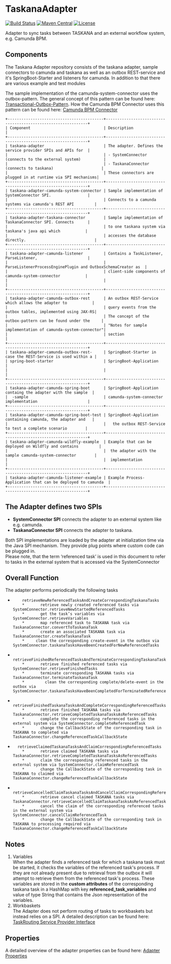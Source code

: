 # TaskanaAdapter

[![Build Status](https://travis-ci.com/Taskana/TaskanaAdapter.svg?branch=master)](https://travis-ci.com/Taskana/TaskanaAdapter)
[![Maven Central](https://maven-badges.herokuapp.com/maven-central/pro.taskana/taskana-adapter/badge.svg)](https://maven-badges.herokuapp.com/maven-central/pro.taskana/taskana-adapter)
[![License](http://img.shields.io/:license-apache-blue.svg)](http://www.apache.org/licenses/LICENSE-2.0.html)

Adapter to sync tasks between TASKANA and an external workflow system, e.g. Camunda BPM. 

## Components
The Taskana Adapter repository consists of the taskana adapter, sample connectors to camunda and taskana as well as
an outbox REST-service and it's SpringBoot-Starter and listeners for camunda. In addition to that there are various example and test modules

The sample implementation of the camunda-system-connector uses the outbox-pattern.
The general concept of this pattern can be found here: 
<a href="https://microservices.io/patterns/data/transactional-outbox.html"> Transactional-Outbox-Pattern</a>. 
How the Camunda BPM Connector uses this pattern can be found here: <a href="https://taskana.atlassian.net/wiki/spaces/TAS/pages/881164289/Camunda+BPM+Connector"> Camunda BPM Connector</a>



    +------------------------------------------+--------------------------------------------------------------+
    | Component                                | Description                                                  |
    +------------------------------------------+--------------------------------------------------------------+
    | taskana-adapter                          | The adapter. Defines the service provider SPIs and APIs for  |
    |                                          | - SystemConnector (connects to the external system)          |
    |                                          | - TaskanaConnector (connects to taskana)                     |
    |                                          | These connectors are plugged in at runtime via SPI mechanisms|
    +------------------------------------------+--------------------------------------------------------------+
    | taskana-adapter-camunda-system-connector | Sample implementation of SystemConnector SPI.                |
    |                                          | Connects to a camunda systems via camunda's REST API         |
    +------------------------------------------+--------------------------------------------------------------+
    | taskana-adapter-taskana-connector        | Sample implementation of TaskanaConnector SPI. Connects      |
    |                                          | to one taskana system via taskana's java api which           |
    |                                          | accesses the database directly.                              |
    +------------------------------------------+--------------------------------------------------------------+
    | taskana-adapter-camunda-listener         | Contains a TaskListener, ParseListener,                      |
    |                                          | ParseListenerProcessEnginePlugin and OutboxSchemaCreator as  |
    |                                          | client-side components of camunda-system-connector           |
    |                                          |                                   |
    +------------------------------------------+--------------------------------------------------------------+
    | taskana-adapter-camunda-outbox-rest      | An outbox REST-Service which allows the adapter to           | 
    |                                          | query events from the outbox tables, implemented using JAX-RS|
    |                                          | The concept of the outbox-pattern can be found under the     |
    |                                          | "Notes for sample implementation of camunda-system-connector"|  
    |                                          | section                                                      |  
    +------------------------------------------+--------------------------------------------------------------+
    | taskana-adapter-camunda-outbox-rest-     | SpringBoot-Starter in case the REST-Service is used within a |
    | spring-boot-starter                      | SpringBoot-Application                                       |
    |                                          |                                                              | 
    +------------------------------------------+--------------------------------------------------------------+
    | taskana-adapter-camunda-spring-boot      | SpringBoot-Application containg the adapter with the sample  |
    |  -sample                                 | camunda-system-connector implementation                      |
    +------------------------------------------+--------------------------------------------------------------+
    | taskana-adapter-camunda-spring-boot-test | SpringBoot-Application containing camunda, the adapter and   | 
    |                                          |   the outbox REST-Service to test a complete scenario        |
    +------------------------------------------+--------------------------------------------------------------+
    | taskana-adapter-camunda-wildfly-example  | Example that can be deployed on Wildfly and contains         |
    |                                          |  the adapter with the sample camunda-system-connector        |
    |                                          |  implementation                                              |
    +------------------------------------------+--------------------------------------------------------------+
    | taskana-adapter-camunda-listener-example | Example Process-Application that can be deployed to camunda  |
    +------------------------------------------+--------------------------------------------------------------+

    

## The Adapter defines two SPIs
- **SystemConnector SPI**  connects the adapter to an external system like e.g. camunda.
- **TaskanaConnector SPI** connects the adapter to taskana.

Both SPI implementations are loaded by the adapter at initialization time via the Java SPI mechanism.  They provide plug points where custom code can be plugged in.\
Please note, that the term ‘referenced task’ is used in this document to refer to tasks in the external system that is accessed via the SystemConnector

## Overall Function

The adapter performs periodically the following tasks

*         retrieveNewReferencedTasksAndCreateCorrespondingTaskanaTasks
          *       retrieve newly created referenced tasks via SystemConnector.retrieveNewStartedReferencedTasks
          *       get the task’s variables via SystemConnector.retrieveVariables
          *       map referenced task to TASKANA task via TaskanaConnector.convertToTaskanaTask
          *       create an associated TASKANA task via TaskanaConnector.createTaskanaTask
          *	    clean the corresponding create-event in the outbox via SystemConnector.taskanaTasksHaveBeenCreatedForNewReferencedTasks

*       retrieveFinishedReferencedTasksAndTerminateCorrespondingTaskanaTasks
          *       retrieve finished referenced tasks via SystemConnector.retrieveFinishedTasks
          *       terminate corresponding TASKANA tasks via TaskanaConnector.terminateTaskanaTask
          * 	    clean the corresponding complete/delete-event in the outbox via SystemConnector.taskanaTasksHaveBeenCompletedForTerminatedReferencedTasks

*       retrieveFinishedTaskanaTasksAndCompleteCorrespondingReferencedTasks
          *       retrieve finished TASKANA tasks via TaskanaConnector.retrieveCompletedTaskanaTasksAsReferencedTasks
          *       complete the corresponding referenced tasks in the external system via SystemConnector.completeReferencedTask
          *       change the CallbackState of the corresponding task in TASKANA to completed via TaskanaConnector.changeReferencedTaskCallbackState

*       retrieveClaimedTaskanaTasksAndClaimCorrespondingReferencedTasks
          *       retrieve claimed TASKANA tasks via TaskanaConnector.retrieveCompletedTaskanaTasksAsReferencedTasks
          *       claim the corresponding referenced tasks in the external system via SystemConnector.claimReferencedTask
          *       change the CallbackState of the corresponding task in TASKANA to claimed via TaskanaConnector.changeReferencedTaskCallbackState
          
*       retrieveCancelledClaimTaskanaTasksAndCancelClaimCorrespondingReferencedTasks
          *       retrieve cancel claimed TASKANA tasks via TaskanaConnector.retrieveCancelledClaimTaskanaTasksAsReferencedTasks
          *       cancel the claim of the corresponding referenced tasks in the external system via SystemConnector.cancelClaimReferencedTask
          *       change the CallbackState of the corresponding task in TASKANA to processing required via TaskanaConnector.changeReferencedTaskCallbackState         

## Notes


1.  Variables \
    When the adapter finds a referenced task for which a taskana task must be started, it checks the variables of the referenced task's process. If they are not already present due to retrieval from the outbox it will attempt to retrieve them from the referenced task's process.
    These variables are stored in the **custom attributes** of the corresponding taskana task in a HashMap with key **referenced_task_variables** and value of type String that contains the Json representation of the variables.
2.  Workbaskets \
    The Adapter does not perform routing of tasks to workbaskets but instead relies on a SPI. A detailed description can be found here:
    <a href="https://taskana.atlassian.net/wiki/spaces/TAS/pages/995524621/TaskRouting+Service+Provider+Interface">TaskRouting Service Provider Interface</a>
    
        
## Properties

A detailed overview of the adapter properties can be found here: <a href="https://taskana.atlassian.net/wiki/spaces/TAS/pages/996966415/Adapter+Properties"> Adapter Properties</a>
